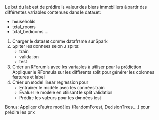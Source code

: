 Le but du lab est de prédire la valeur des biens immobiliers à partir des différentes variables contenues dans le dataset:
* households
* total_rooms
* total_bedrooms
...
  
1. Charger le dataset comme dataframe sur Spark
2. Spliter les données selon 3 splits:
    * train
    * validation
    * test
3. Créer un RForumla avec les variables à utiliser pour la prédiction
   Appliquer le RFormula sur les différents split pour générer les colonnes features et label
4. Créer un model linear regression pour
    * Entraîner le modèle avec les données train
    * Evaluer  le modèle en utilisant le split validation
    * Prédire les valeurs pour les données test
    
Bonus: Appliqer d'autre modèles (RandomForest, DecisionTrees....) pour prédire les prix 
